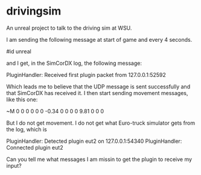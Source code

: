 # drivingsim
An unreal project to talk to the driving sim at WSU.

I am sending the following message at start of game and every 4 seconds.

#id unreal

and I get, in the SimCorDX log, the following message:

PluginHandler: Received first plugin packet from 127.0.0.1:52592

Which leads me to believe that the UDP message is sent successfully and that SimCorDX has received it. I then start sending movement messages, like this one:

~M 0 0 0 0 0 0 -0.34 0 0 0 0 9.81 0 0 0 

But I do not get movement. I do not get what Euro-truck simulator gets from the log, which is

PluginHandler: Detected plugin eut2 on 127.0.0.1:54340
PluginHandler: Connected plugin eut2

Can you tell me what messages I am missin to get the plugin to receive my input?